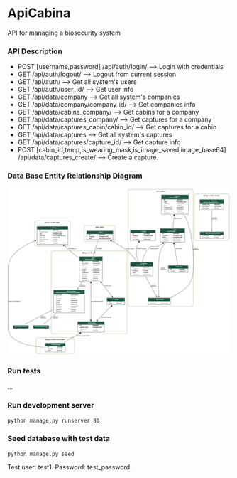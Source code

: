 # ApiCabina
API for managing a biosecurity system


### API Description

- POST [username,password]  /api/auth/login/  --> Login with credentials
- GET /api/auth/logout/  --> Logout from current session
- GET /api/auth/ --> Get all system's users
- GET /api/auth/user_id/ --> Get user info
- GET /api/data/company --> Get all system's companies
- GET /api/data/company/company_id/ --> Get companies info
- GET /api/data/cabins_company/ --> Get cabins for a company
- GET /api/data/captures_company/ --> Get captures for a company
- GET /api/data/captures_cabin/cabin_id/ --> Get captures for a cabin
- GET /api/data/captures --> Get all system's captures
- GET /api/data/captures/capture_id/ --> Get capture info
- POST [cabin_id,temp,is_wearing_mask,is_image_saved,image_base64]  /api/data/captures_create/ --> Create a capture.

### Data Base Entity Relationship Diagram
![ERD](./docs/api_cabina_erd.png)

### Run tests

...

### Run development server
    python manage.py runserver 80

### Seed database with test data
    python manage.py seed
Test user: test1. Password: test_password
